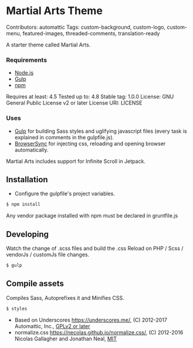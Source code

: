 Martial Arts Theme
======================

Contributors: automattic
Tags: custom-background, custom-logo, custom-menu, featured-images, threaded-comments, translation-ready


A starter theme called Martial Arts.

### Requirements

- [Node.js](http://nodejs.org/download/)
- [Gulp](https://gulpjs.com/)
- [npm](https://www.npmjs.com/)

Requires at least: 4.5
Tested up to: 4.8
Stable tag: 1.0.0
License: GNU General Public License v2 or later
License URI: LICENSE

### Uses

- [Gulp](https://gulpjs.com/) for building Sass styles and uglifying javascript files (every task is explained in comments in the gulpfile.js).
- [BrowserSync](https://browsersync.io/) for injecting css, reloading and opening browser automatically.

Martial Arts includes support for Infinite Scroll in Jetpack.

Installation
------------
* Configure the gulpfile's project variables.

```bash
$ npm install
```
Any vendor package installed with npm must be declared in gruntfile.js

Developing
------------

Watch the change of .scss files and build the .css
Reload on PHP / Scss / vendorJs / customJs file changes.

```bash
$ gulp
```

Compile assets
------------

Compiles Sass, Autoprefixes it and Minifies CSS.

```bash
$ styles
```
* Based on Underscores https://underscores.me/, (C) 2012-2017 Automattic, Inc., [GPLv2 or later](https://www.gnu.org/licenses/gpl-2.0.html)
* normalize.css https://necolas.github.io/normalize.css/, (C) 2012-2016 Nicolas Gallagher and Jonathan Neal, [MIT](https://opensource.org/licenses/MIT)
